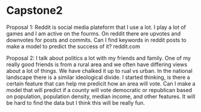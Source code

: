 # Capstone2

Proposal 1:
Reddit is social media plateform that I use a lot. I play a lot of games and I am active on the fourms. On reddit there are upvotes and downvotes for posts and commits. Can I find keywords in reddit posts to make a model to predict the success of it?
reddit.com

Proposal 2:
I talk about politics a lot with my friends and family. One of my really good friends is from a rural area and we often have differing views about a lot of things. We have chalked it up to rual vs urban. In the national landscape there is a similar ideological divide. I started thinking, is there a certain feature that can help me predicit how an area will vote. Can I make a model that will predict if a county will vote democratic or republican based on population, population density, median income, and other features. It will be hard to find the data but I think this will be really fun.
